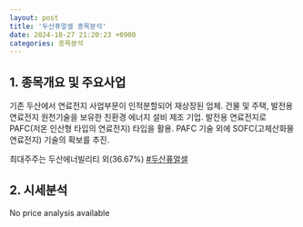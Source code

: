 ```yaml
---
layout: post
title: '두산퓨얼셀 종목분석'
date: 2024-10-27 21:20:23 +0900
categories: 종목분석
---
```


## 1. 종목개요 및 주요사업

기존 두산에서 연료전지 사업부문이 인적분할되어 재상장된 업체. 건물 및 주택, 발전용 연료전지 원천기술을 보유한 친환경 에너지 설비 제조 기업. 발전용 연료전지로 PAFC(저온 인산형 타입의 연료전지) 타입을 활용. PAFC 기술 외에 SOFC(고체산화물 연료전지) 기술의 확보를 추진.

최대주주는 두산에너빌리티 외(36.67%)
[#두산퓨얼셀](#)

## 2. 시세분석

No price analysis available
